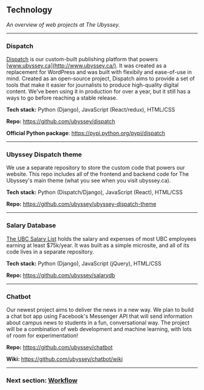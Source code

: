 ## Technology

_An overview of web projects at The Ubyssey._

---

### Dispatch

[Dispatch](https://github.com/ubyssey/dispatch) is our custom-built publishing platform that powers [www.ubyssey.ca](http://www.ubyssey.ca/). It was created as a replacement for WordPress and was built with flexibily and ease-of-use in mind. Created as an open-source project, Dispatch aims to provide a set of tools that make it easier for journalists to produce high-quality digital content. We've been using it in production for over a year, but it still has a ways to go before reaching a stable release.

__Tech stack:__ Python (Django), JavaScript (React/redux), HTML/CSS

__Repo:__ https://github.com/ubyssey/dispatch

__Official Python package__: https://pypi.python.org/pypi/dispatch

---

### Ubyssey Dispatch theme

We use a separate repository to store the custom code that powers our website. This repo includes all of the frontend and backend code for The Ubyssey's main theme (what you see when you visit ubyssey.ca). 

__Tech stack:__ Python (Dispatch/Django), JavaScript (React), HTML/CSS

__Repo:__ https://github.com/ubyssey/ubyssey-dispatch-theme

---

### Salary Database

[The UBC Salary List](http://www.ubyssey.ca/salaries/) holds the salary and expenses of most UBC employees earning at least $75k/year. It was built as a simple microsite, and all of its code lives in a separate repository.

__Tech stack:__ Python (Django), JavaScript (jQuery), HTML/CSS

__Repo:__ https://github.com/ubyssey/salarydb

---

### Chatbot

Our newest project aims to deliver the news in a new way. We plan to build a chat bot app using Facebook's Messenger API that will send information about campus news to students in a fun, conversational way. The project will be a combination of web development and machine learning, with lots of room for experimentation!

__Repo:__ https://github.com/ubyssey/chatbot

__Wiki:__ https://github.com/ubyssey/chatbot/wiki

---

### Next section: [Workflow](workflow.md)
